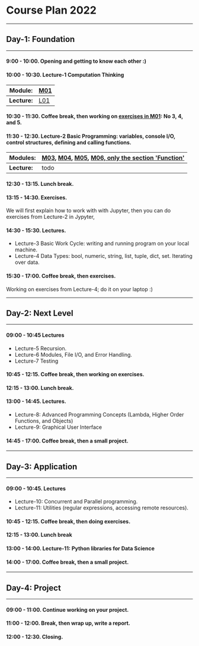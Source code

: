 # Course Plan 2022

----
## Day-1: Foundation
----

#### 9:00 - 10:00. Opening and getting to know each other :)
#### 10:00 - 10:30. Lecture-1 Computation Thinking

  | **Module:** | [M01](./Lecturenotes/M01_Computational_Thinking.md) |
  | --- | --- |
  | **Lecture:** | [L01](./Lectures/L01.md) |

#### 10:30 - 11:30. Coffee break, then working on [exercises in M01](./Lecturenotes/M01_Computational_Thinking.md): No 3, 4, and 5.

#### 11:30 - 12:30. Lecture-2 Basic Programming: variables, console I/O, control structures, defining and calling functions.

   | **Modules:** | [M03](./Lecturenotes/M03_Getting_Started_with_Python.ipynb), [M04](./Lecturenotes/M04_Boolean_Expressions_and_Conditional_Branching.ipynb), [M05](./Lecturenotes/M05_Loops.ipynb), [M06, only the section 'Function'](./Lecturenotes/M06_Functions_and_Modules.ipynb) |
   | --- | --- |
   | **Lecture:** | todo |

#### 12:30 - 13:15. Lunch break.
#### 13:15 - 14:30. Exercises.

We will first explain how to work with with Jupyter, then you can do exercises from Lecture-2 in Jypyter,

#### 14:30 - 15:30. Lectures.
* Lecture-3 Basic Work Cycle: writing and running program on your local machine.
* Lecture-4 Data Types: bool, numeric, string, list, tuple, dict, set. Iterating over data.

#### 15:30 - 17:00. Coffee break, then exercises.

Working on exercises from Lecture-4; do it on your laptop :)    


----
## Day-2: Next Level
----

#### 09:00 - 10:45 Lectures

* Lecture-5 Recursion.
* Lecture-6 Modules, File I/O, and Error Handling.
* Lecture-7 Testing

#### 10:45 - 12:15. Coffee break, then working on exercises.

#### 12:15 - 13:00. Lunch break.

#### 13:00 - 14:45. Lectures.

* Lecture-8: Advanced Programming Concepts (Lambda, Higher Order Functions, and Objects)
* Lecture-9: Graphical User Interface


#### 14:45 - 17:00. Coffee break, then a small project.

----
## Day-3: Application
----

#### 09:00 - 10:45. Lectures

* Lecture-10: Concurrent and Parallel programming.
* Lecture-11: Utilities (regular expressions, accessing remote resources).

#### 10:45 - 12:15. Coffee break, then doing exercises.

#### 12:15 - 13:00. Lunch break

#### 13:00 - 14:00. Lecture-11: Python libraries for Data Science

#### 14:00 - 17:00. Coffee break, then a small project.

-----
## Day-4: Project  
-----

#### 09:00 - 11:00. Continue working on your project.

#### 11:00 - 12:00. Break, then wrap up, write a report.

#### 12:00 - 12:30. Closing.
